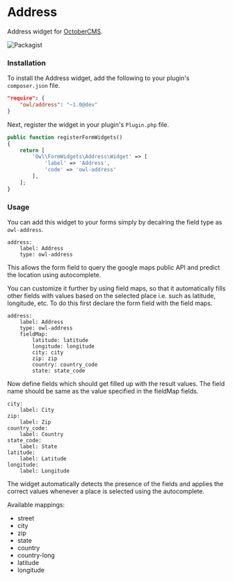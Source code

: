 # Address
Address widget for [OctoberCMS](http://octobercms.com).

![Packagist](https://img.shields.io/packagist/dt/owl/address.svg)

### Installation
To install the Address widget, add the following to your plugin's ```composer.json``` file.
```json
"require": {
    "owl/address": "~1.0@dev"
}
```
Next, register the widget in your plugin's ```Plugin.php``` file.
```php
public function registerFormWidgets()
{
    return [
        'Owl\FormWidgets\Address\Widget' => [
            'label' => 'Address',
            'code' => 'owl-address'
        ],
    ];
}
```

### Usage
You can add this widget to your forms simply by decalring the field type as `owl-address`.

```
address:
    label: Address
    type: owl-address
```
This allows the form field to query the google maps public API and predict the location using autocomplete.

You can customize it further by using field maps, so that it automatically fills other fields with values based on the selected place i.e. such as latitude, longitude, etc. To do this first declare the form field with the field maps.
```
address:
    label: Address
    type: owl-address
    fieldMap:
        latitude: latitude
        longitude: longitude
        city: city
        zip: zip
        country: country_code
        state: state_code
```

Now define fields which should get filled up with the result values. The field name should be same as the value specified in the fieldMap fields.
```
city:
    label: City
zip:
    label: Zip
country_code:
    label: Country
state_code:
    label: State
latitude:
    label: Latitude
longitude:
    label: Longitude
```
The widget automatically detects the presence of the fields and applies the correct values whenever a place is selected using the autocomplete.

Available mappings:

* street
* city
* zip
* state
* country
* country-long
* latitude
* longitude